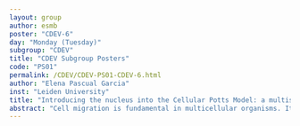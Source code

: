 ```yaml
---
layout: group
author: esmb
poster: "CDEV-6"
day: "Monday (Tuesday)"
subgroup: "CDEV"
title: "CDEV Subgroup Posters"
code: "PS01"
permalink: /CDEV/CDEV-PS01-CDEV-6.html
author: "Elena Pascual Garcia"
inst: "Leiden University"
title: "Introducing the nucleus into the Cellular Potts Model: a multiscale approach for cell migration studies"
abstract: "Cell migration is fundamental in multicellular organisms. It is involved, e.g., in early development, in maintenance of tissue homeostasis, in the functioning in the immune system. Importantly, besides cytoplasmic deformability, the nucleus stiffness can limit cellular migration through channels in dense environments. In order to adequately model this process, recent work has proposed compartmental Cellular Potts Models, in which one CPM compartment represents the cytoplasm, and a second, stiffer compartment is embedded within the cytoplasmic compartment to model the nucleus. Here we show that the increased stiffness of the nucleus introduces an artificial friction with the lattice.  We provide quantitative data showing that  the increased  nuclear stiffness can visibly slow down the cytoplasmic movement, thus producing an artifact in speed quantification. We present an alternative approach to model the nucleus that addresses this issue: a node-based CPM-independent layer, which maintains the deformability characteristics, but does not directly influence the cytoplasmic movement."
---
```

